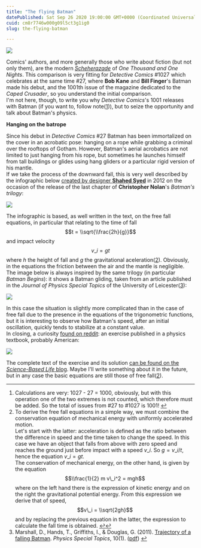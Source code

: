 ```yaml
---
title: "The flying Batman"
datePublished: Sat Sep 26 2020 19:00:00 GMT+0000 (Coordinated Universal Time)
cuid: cm8r7746w000g09l5ct3g1ig0
slug: the-flying-batman

---
```



![](https://cdn.hashnode.com/res/hashnode/image/upload/v1743070538266/d8f80d1d-e6e2-4a65-bb85-a8b0020af91e.jpeg)

Comics' authors, and more generally those who write about fiction (but not only them), are the modern [_Scheherazade_](https://en.wikipedia.org/wiki/Scheherazade) of _One Thousand and One Nights_. This comparison is very fitting for _Detective Comics_ #1027 which celebrates at the same time #27, where **Bob Kane** and **Bill Finger**'s Batman made his debut, and the 1001th issue of the magazine dedicated to the _Caped Crusader_, so you understand the initial comparison.  
I'm not here, though, to write you why _Detective Comics_'s 1001 releases with Batman (if you want to, follow note([1](#fn:1001))), but to seize the opportunity and talk about Batman's physics.

**Hanging on the batrope**

Since his debut in _Detective Comics_ #27 Batman has been immortalized on the cover in an acrobatic pose: hanging on a rope while grabbing a criminal over the rooftops of Gotham. However, Batman's aerial acrobatics are not limited to just hanging from his rope, but sometimes he launches himself from tall buildings or glides using hang gliders or a particular rigid version of his mantle.  
If we take the process of the downward fall, this is very well described by the infographic below [created by designer **Shahed Syed**](http://www.shah3d.com/batman-physics/) in 2012 on the occasion of the release of the last chapter of **Christopher Nolan**'s _Batman's trilogy_:

![](https://cdn.hashnode.com/res/hashnode/image/upload/v1743070539874/cc1cf9ac-ec2f-405b-aee4-f9065a7d926d.jpeg)

The infographic is based, as well written in the text, on the free fall equations, in particular that relating to the time of fall $$t = \\sqrt{\\frac{2h}{g}}$$ and impact velocity $$v\_i = gt$$ where $h$ the height of fall and $g$ the gravitational aceleration([2](#fn:fall)). Obviously, in the equations the friction between the air and the mantle is negligible.  
The image below is always inspired by the same trilogy (in particular _Batman Begins_): it shows a Batman gliding, taken from an article published in the _Journal of Physics Special Topics_ of the University of Leicester([3](#fn:falling)):

![](https://cdn.hashnode.com/res/hashnode/image/upload/v1743070541552/92fa15ed-50e5-42b5-842f-a0e2e1c618bb.jpeg)

In this case the situation is slightly more complicated than in the case of free fall due to the presence in the equations of the trigonometric functions, but it is interesting to observe how Batman's speed, after an initial oscillation, quickly tends to stabilize at a constant value.  
In closing, a curiosity [found on reddit](https://www.reddit.com/r/pics/comments/l2vb6/found_this_in_my_physics_text_book/): an exercise published in a physics textbook, probably American:

![](https://cdn.hashnode.com/res/hashnode/image/upload/v1743070543195/fde83491-a64c-476f-b85f-3140030630e3.jpeg)

The complete text of the exercise and its solution [can be found on the _Science-Based Life_ blog](https://sciencebasedlife.wordpress.com/2013/03/17/pow-teaching-physics-with-batman/). Maybe I'll write something about it in the future, but in any case the basic equations are still those of free fall([2](#fn:fall)).

* * *

1.  Calculations are very: 1027 - 27 = 1000, obviously, but with this operation one of the two extremes is not counted, which therefore must be added. So the total of issues from #27 to #1027 is 1001! [↩](#fnref:1001 "Jump back to footnote 1 in the text")
2.  To derive the free fall equations in a simple way, we must combine the conservation equation of mechanical energy with uniformly accelerated motion.  
    Let's start with the latter: acceleration is defined as the ratio between the difference in speed and the time taken to change the speed. In this case we have an object that falls from above with zero speed and reaches the ground just before impact with a speed $v\_i$. So $g=v\_i/t$, hence the equation $v\_i = gt$.  
    The conservation of mechanical energy, on the other hand, is given by the equation $$\\frac{1}{2} m v\_i^2 = mgh$$ where on the left hand there is the expression of kinetic energy and on the right the gravitational potential energy. From this expression we derive that of speed, $$v\_i = \\sqrt{2gh}$$ and by replacing the previous equation in the latter, the expression to calculate the fall time is obtained. [↩](#fnref:fall "Jump back to footnote 2 in the text")[↩](#fnref2:fall "Jump back to footnote 2 in the text")
3.  Marshall, D., Hands, T., Griffiths, I., & Douglas, G. (2011). [Trajectory of a falling Batman](https://www108.lamp.le.ac.uk/ojs1/index.php/pst/article/view/2036). _Physics Special Topics_, 10(1). ([pdf](https://www108.lamp.le.ac.uk/ojs1/index.php/pst/article/view/2036/1939)) [↩](#fnref:falling "Jump back to footnote 3 in the text")